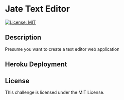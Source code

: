 # Jate Text Editor

[![License: MIT](https://img.shields.io/badge/License-MIT-brightgreen.svg)](https://opensource.org/licenses/MIT)

## Description

Presume you want to create a text editor web application


## Heroku Deployment

## License

This challenge is licensed under the MIT License.
